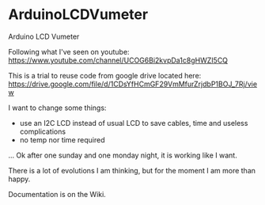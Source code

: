 # ArduinoLCDVumeter
Arduino LCD Vumeter

Following what I've seen on youtube:
https://www.youtube.com/channel/UCOG6Bi2kvpDa1c8gHWZI5CQ


This is a trial to reuse code from google drive located here:
https://drive.google.com/file/d/1CDsYfHCmGF29VmMfurZrjdbP1BOJ_7Rj/view

I want to change some things:
- use an I2C LCD instead of usual LCD to save cables, time and useless complications
- no temp nor time required

... Ok after one sunday and one monday night, it is working like I want.

There is a lot of evolutions I am thinking, but for the moment I am more than happy.

Documentation is on the Wiki.

